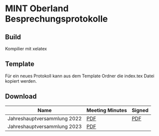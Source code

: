 # MINT Oberland Besprechungsprotokolle

## Build

Kompilier mit xelatex

## Template

Für ein neues Protokoll kann aus dem Template Ordner die index.tex Datei kopiert werden.

## Download

| Name                        | Meeting Minutes                                                                   | Signed                                                                                     |
| --------------------------- | --------------------------------------------------------------------------------- | ------------------------------------------------------------------------------------------ |
| Jahreshauptversammlung 2022 | [PDF](src\Jahreshauptversammlung_221024\Protkoll_Jahreshauptversammlung_2022.pdf) | [PDF](src\Jahreshauptversammlung_221024\Protkoll_Jahreshauptversammlung_2022_signiert.pdf) |
| Jahreshauptversammlung 2023 | [PDF](src\Jahreshauptversammlung_230516\Protkoll_Jahreshauptversammlung_2023.pdf) |                                                                                            |